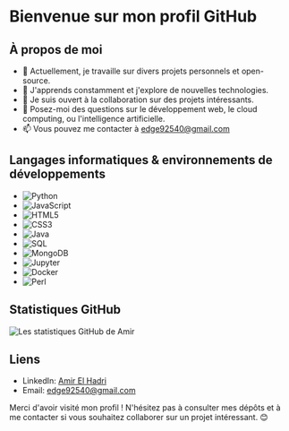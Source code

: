 # Bienvenue sur mon profil GitHub

## À propos de moi

- 🔭 Actuellement, je travaille sur divers projets personnels et open-source.
- 🌱 J'apprends constamment et j'explore de nouvelles technologies.
- 👯 Je suis ouvert à la collaboration sur des projets intéressants.
- 💬 Posez-moi des questions sur le développement web, le cloud computing, ou l'intelligence artificielle.
- 📫 Vous pouvez me contacter à [edge92540@gmail.com](mailto:edge92540@gmail.com)

## Langages informatiques & environnements de développements

- ![Python](https://img.shields.io/badge/-Python-3776AB?style=flat&logo=python&logoColor=white)
- ![JavaScript](https://img.shields.io/badge/-JavaScript-F7DF1E?style=flat&logo=javascript&logoColor=black)
- ![HTML5](https://img.shields.io/badge/-HTML5-E34F26?style=flat&logo=html5&logoColor=white)
- ![CSS3](https://img.shields.io/badge/-CSS3-1572B6?style=flat&logo=css3&logoColor=white)
- ![Java](https://img.shields.io/badge/-Java-007396?style=flat&logo=java&logoColor=white)
- ![SQL](https://img.shields.io/badge/-SQL-4479A1?style=flat&logo=sql&logoColor=white)
- ![MongoDB](https://img.shields.io/badge/-MongoDB-47A248?style=flat&logo=mongodb&logoColor=white)
- ![Jupyter](https://img.shields.io/badge/-Jupyter-F37626?style=flat&logo=jupyter&logoColor=white)
- ![Docker](https://img.shields.io/badge/-Docker-2496ED?style=flat&logo=docker&logoColor=white)
- ![Perl](https://img.shields.io/badge/-Perl-330F22?style=flat&logo=perl&logoColor=white)


## Statistiques GitHub

![Les statistiques GitHub de Amir](https://github-readme-stats.vercel.app/api?username=Amir92600&show_icons=true&theme=radical)

## Liens

- LinkedIn: [Amir El Hadri](https://www.linkedin.com/in/amir-el-hadri/)
- Email: [edge92540@gmail.com](mailto:edge92540@gmail.com)


Merci d'avoir visité mon profil ! N'hésitez pas à consulter mes dépôts et à me contacter si vous souhaitez collaborer sur un projet intéressant. 😊
